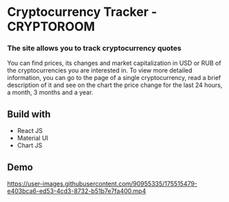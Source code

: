 # Cryptocurrency Tracker - CRYPTOROOM

### The site allows you to track cryptocurrency quotes

You can find prices, its changes and market capitalization in USD or RUB of the cryptocurrencies you are interested in.
To view more detailed information, you can go to the page of a single cryptocurrency, read a brief description of it and see on the chart the price change for the last 24 hours, a month, 3 months and a year.

## Build with
- React JS
- Material UI
- Chart JS

## Demo

https://user-images.githubusercontent.com/90955335/175515479-e403bca6-ed53-4cd3-8732-b51b7e7fa400.mp4

